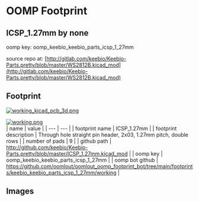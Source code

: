 # OOMP Footprint  
## ICSP_1.27mm  by none  
  
oomp key: oomp_keebio_keebio_parts_icsp_1_27mm  
  
source repo at: [http://gitlab.com/keebio/Keebio-Parts.pretty/blob/master/WS2812B.kicad_mod](http://gitlab.com/keebio/Keebio-Parts.pretty/blob/master/WS2812B.kicad_mod)  
## Footprint  
  
[![working_kicad_pcb_3d.png](working_kicad_pcb_3d_600.png)](working_kicad_pcb_3d.png)  
  
[![working.png](working_600.png)](working.png)  
| name | value | 
| --- | --- | 
| footprint name | ICSP_1.27mm | 
| footprint description | Through hole straight pin header, 2x03, 1.27mm pitch, double rows | 
| number of pads | 9 | 
| github path | http://github.com/keebio/Keebio-Parts.pretty/blob/master/ICSP_1.27mm.kicad_mod | 
| oomp key | oomp_keebio_keebio_parts_icsp_1_27mm | 
| oomp bot github | https://github.com/oomlout/oomlout_oomp_footprint_bot/tree/main/footprints/keebio_keebio_parts_icsp_1_27mm/working | 
## Images  
